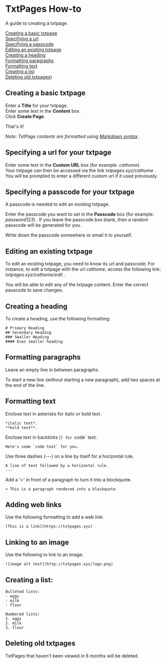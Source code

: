 # TxtPages How-to

A guide to creating a txtpage.

[Creating a basic txtpage](#creating-a-basic-txtpage)  
[Specifying a url](#specifying-a-url-for-your-txtpage)  
[Specifying a passcode](#specifying-a-passcode-for-your-txtpage)  
[Editing an existing txtpage](#editing-an-existing-txtpage)  
[Creating a heading](#creating-a-heading)  
[Formatting paragraphs](#formatting-paragraphs)  
[Formatting text](#formatting-text)  
[Creating a list](#creating-a-list)  
[Deleting old txtpages](#deleting-old-txtpages))  

## Creating a basic txtpage 

Enter a **Title** for your txtpage.  
Enter some text in the **Content** box.  
Click **Create Page**.

That's it!

*Note: TxtPage contents are formatted using [Markdown syntax](https://www.markdownguide.org/basic-syntax/#overview) .*


## Specifying a url for your txtpage

Enter some text in the **Custom URL** box (for example: *cathome*).  
Your txtpage can then be accessed via the link *txtpages.xyz/cathome* .  
You will be prompted to enter a different custom url if it used previously.  


## Specifying a passcode for your txtpage

A passcode is needed to edit an existing txtpage. 

Enter the passcode you want to set in the **Passcode** box (for example: *password123*) . If you leave the passcode box blank, then a random passcode will be generated for you.

Write down the passcode somewhere or email it to yourself.


## Editing an existing txtpage

To edit an existing txtpage, you need to know its url and passcode. For instance, to edit a txtpage with the url *cathome*, access the following link: *txtpages.xyz/cathome/edit* .

You will be able to edit any of the txtpage content. Enter the correct passcode to save changes.


## Creating a heading

To create a heading, use the following formatting:

```
# Primary Heading
## Secondary Heading
### Smaller Heading
#### Even smaller heading
```


## Formatting paragraphs

Leave an empty line in between paragraphs.

To start a new line (without starting a new paragraph), add two spaces at the end of the line.


## Formatting text

Enclose text in asterisks for italic or bold text.

```
*italic text*.  
**bold text**.
```

Enclose text in backticks (`) for `code` text.

```
Here's some `code text` for you.
```

Use three dashes (---) on a line by itself for a horizontal rule.

```
A line of text followed by a horizontal rule.
---
```

Add a '>' in front of a paragraph to turn it into a blockquote.

```
> This is a paragraph rendered into a blockquote.
```

## Adding web links

Use the following formatting to add a web link:

```
[This is a link](https://txtpages.xyz)  
```

## Linking to an image

Use the following to link to an image:

```
![image alt text](http://txtpages.xyz/logo.png)  
```


## Creating a list:

```
Bulleted lists:  
- eggs  
- milk  
- flour  

Numbered lists:  
1. eggs  
2. milk  
3. flour  
```


## Deleting old txtpages

TxtPages that haven't been viewed in 6 months will be deleted.

